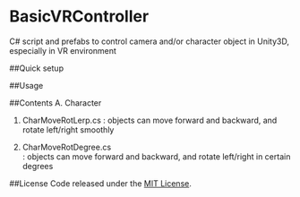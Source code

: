 # BasicVRController
C# script and prefabs to control  camera  and/or  character object in Unity3D, especially in VR environment   

##Quick setup

##Usage

##Contents
A. Character
  1. CharMoveRotLerp.cs
    : objects can move forward and backward, and rotate left/right smoothly

  2. CharMoveRotDegree.cs  
    : objects can move forward and backward, and rotate left/right in certain degrees

##License
Code released under the [MIT License]().



